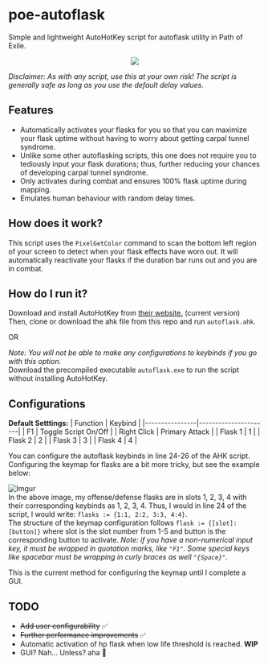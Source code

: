 # poe-autoflask
Simple and lightweight AutoHotKey script for autoflask utility in Path of Exile.

<p align="center">
  <img src="https://media.giphy.com/media/TLfssGIcO8dqMGFaWt/giphy.gif">
</p>

*Disclaimer: As with any script, use this at your own risk! The script is generally safe as long as you use the default delay values.* 

Features
----
- Automatically activates your flasks for you so that you can maximize your flask uptime without having to worry about getting carpal tunnel syndrome.
- Unlike some other autoflasking scripts, this one does not require you to tediously input your flask durations; thus, further reducing your chances of developing carpal tunnel syndrome.
- Only activates during combat and ensures 100% flask uptime during mapping.
- Emulates human behaviour with random delay times.

How does it work?
---
This script uses the `PixelGetColor` command to scan the bottom left region of your screen to detect when your flask effects have worn out. It will automatically reactivate your flasks if the duration bar runs out and you are in combat.

How do I run it?
----
Download and install AutoHotKey from [their website.](https://www.autohotkey.com/) (current version)  
Then, clone or download the ahk file from this repo and run `autoflask.ahk`.

OR

*Note: You will not be able to make any configurations to keybinds if you go with this option.*  
Download the precompiled executable `autoflask.exe` to run the script without installing AutoHotKey.  


Configurations
---
**Default Setttings:**
| Function       | Keybind              |
|----------------|----------------------|
| F1             | Toggle Script On/Off |
| Right Click    | Primary Attack       |
| Flask 1        | 1                    |
| Flask 2        | 2                    |
| Flask 3        | 3                    |
| Flask 4        | 4                    |

You can configure the autoflask keybinds in line 24-26 of the AHK script.  
Configuring the keymap for flasks are a bit more tricky, but see the example below:

![Imgur](https://i.imgur.com/bCyTtC5.png)  
In the above image, my offense/defense flasks are in slots 1, 2, 3, 4 with their corresponding keybinds as 1, 2, 3, 4. Thus, I would in line 24 of the script, I would write: `flasks := {1:1, 2:2, 3:3, 4:4}`.  
The structure of the keymap configuration follows `flask := {[slot]:[button]}` where slot is the slot number from 1-5 and button is the corresponding button to activate.
*Note: if you have a non-numerical input key, it must be wrapped in quotation marks, like `"F1"`. Some special keys like spacebar must be wrapping in curly braces as well `"{Space}"`.*

This is the current method for configuring the keymap until I complete a GUI.

TODO
---
- ~~Add user configurability~~ ✅
- ~~Further performance improvements~~ ✅
- Automatic activation of hp flask when low life threshold is reached. **WIP**
- GUI? Nah... Unless? aha 🤫

